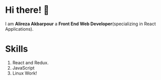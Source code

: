 # Hi there! :wave:	
I am **Alireza Akbarpour** a **Front End Web Developer**(specializing in React Applications).

# Skills
1. React and Redux.
2. JavaScript
4. Linux Work!

